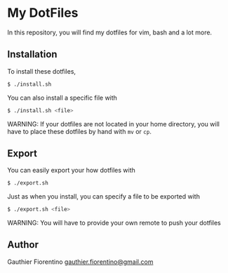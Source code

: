 # My DotFiles

In this repository, you will find my dotfiles for vim, bash and a lot more.

## Installation

To install these dotfiles,
```sh
$ ./install.sh
```

You can also install a specific file with
```sh
$ ./install.sh <file>
```

WARNING: If your dotfiles are not located in your home directory, you will have
to place these dotfiles by hand with `mv` or `cp`.

## Export

You can easily export your how dotfiles with
```sh
$ ./export.sh
```

Just as when you install, you can specify a file to be exported with
```sh
$ ./export.sh <file>
```

WARNING: You will have to provide your own remote to push your dotfiles

## Author

Gauthier Fiorentino <gauthier.fiorentino@gmail.com>
